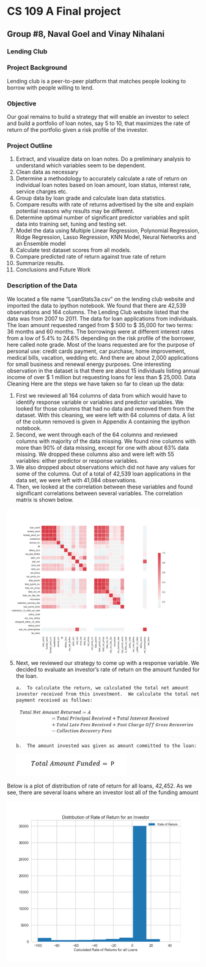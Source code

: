 # CS 109 A Final project
## Group #8, Naval Goel and Vinay Nihalani
### Lending Club
### Project Background

Lending club is a peer-to-peer platform that matches people looking to borrow with people willing to lend. 


### Objective

Our goal remains to build a strategy that will enable an investor to select and build a portfolio of loan notes, say 5 to 10, that maximizes the rate of return of the portfolio given a risk profile of the investor.

### Project Outline
1.	Extract, and visualize data on loan notes. Do a preliminary analysis to understand which variables seem to be dependent. 
2.	Clean data as necessary 
3.	Determine a methodology to accurately calculate a rate of return on individual loan notes based on loan amount, loan status, interest rate, service charges etc.
4.	Group data by loan grade and calculate loan data statistics.  
5.	Compare results with rate of returns advertised by the site and explain potential reasons why results may be different.
6.	Determine optimal number of significant predictor variables and split data into training set, tuning and testing set.
7.	Model the data using Multiple Linear Regression, Polynomial Regression, Ridge Regression, Lasso Regression, KNN Model, Neural Networks and an Ensemble model
8.	Calculate test dataset scores from all models.
9.	Compare predicted rate of return against true rate of return
10.	Summarize results.
11.	Conclusions and Future Work

### Description of the Data
We located a file name “LoanStats3a.csv” on the lending club website and imported the data to ipython notebook. We found that there are 42,539 observations and 164 columns. The Lending Club website listed that the data was from 2007 to 2011. 
The data for loan applications from individuals.  The loan amount requested ranged from $ 500 to $ 35,000 for two terms: 36 months and 60 months.  The borrowings were at different interest rates from a low of 5.4% to 24.6% depending on the risk profile of the borrower, here called note grade. Most of the loans requested are for the purpose of personal use: credit cards payment, car purchase, home improvement, medical bills, vacation, wedding etc. And there are about 2,000 applications for small business and renewal energy purposes. One interesting observation in the dataset is that there are about 15 individuals listing annual income of over $ 1 million but requesting loans for less than $ 25,000. 
Data Cleaning Here are the steps we have taken so far to clean up the data:
1.	First we reviewed all 164 columns of data from which would have to identify response variable or variables and predictor variables.  We looked for those columns that had no data and removed them from the dataset. With this cleaning, we were left with 64 columns of data.  A list of the column removed is given in Appendix A containing the ipython notebook.
2.	Second, we went through each of the 64 columns and reviewed columns with majority of the data missing.  We found nine columns with more than 90% of data missing, except for one with about 63% data missing. We dropped these columns also and were left with 55 variables: either predictor or response variables.
3.	We also dropped about observations which did not have any values for some of the columns. Out of a total of 42,539 loan applications in the data set, we were left with 41,084 observations.
4.	Then, we looked at the correlation between these variables and found significant correlations between several variables. The correlation matrix is shown below.

<img id="correlation" src="correlation.png" alt="correlation">

5.	Next, we reviewed our strategy to come up with a response variable.  We decided to evaluate an investor’s rate of return on the amount funded for the loan.  

    	a.  To calculate the return, we calculated the total net amount investor received from this investment.  We calculate the total net payment received as follows:
    
    <img id="Total Net Amount" src="Total%20Net%20Amount%20Returned.JPG" alt="Total Net Amount">
    
 	    b.  The amount invested was given as amount committed to the loan: 
        
    <img id="Total_Amount_Funded" src="Total_Amount_Funded.JPG" alt="Total_Amount_Funded">
      
Below is a plot of distribution of rate of return for all loans, 42,452. As we see, there are several loans where an investor lost all of the funding amount

<img id="Rate_of_Return_Distribution" src="Rate_of_Return_Distribution.png" alt="Rate_of_Return_Distribution">
